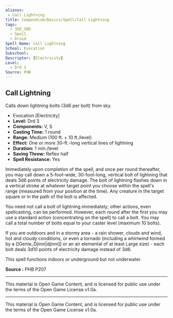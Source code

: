 ```yaml
---
aliases:
 - Call Lightning
title: Compendium/Basics/Spell/Call Lightning
tags: 
  - 35E_SRD
  - Spell
  - Druid
Spell Name: Call Lightning
School: Evocation
Subschool: 
Descriptor: [Electricity]
Level:
  - Drd 3
Source: PHB
---
```


## Call Lightning

Calls down lightning bolts (3d6 per bolt) from sky.

- Evocation [Electricity]
- **Level:** Drd 3
- **Components:** V, S
- **Casting Time:** 1 round
- **Range:** Medium (100 ft. + 10 ft./level)
- **Effect:** One or more 30-ft.-long vertical lines of lightning
- **Duration:** 1 min./level
- **Saving Throw:** Reflex half
- **Spell Resistance:** Yes

Immediately upon completion of the spell, and once per round thereafter, you may call down a 5-foot-wide, 30-foot-long, vertical bolt of lightning that deals 3d6 points of electricity damage. The bolt of lightning flashes down in a vertical stroke at whatever target point you choose within the spell's range (measured from your position at the time). Any creature in the target square or in the path of the bolt is affected.

You need not call a bolt of lightning immediately; other actions, even spellcasting, can be performed. However, each round after the first you may use a standard action (concentrating on the spell) to call a bolt. You may call a total number of bolts equal to your caster level (maximum 10 bolts).

If you are outdoors and in a stormy area - a rain shower, clouds and wind, hot and cloudy conditions, or even a tornado (including a whirlwind formed by a [[Genie_Djinni|djinni]] or an air elemental of at least Large size) - each bolt deals 3d10 points of electricity damage instead of 3d6.

This spell functions indoors or underground but not underwater.

**Source :** PHB P207

---

This material is Open Game Content, and is licensed for public use under  
the terms of the Open Game License v1.0a.

---

This material is Open Game Content, and is licensed for public use under the terms of the Open Game License v1.0a.
